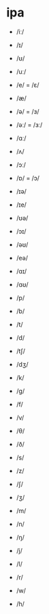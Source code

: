 # ipa

- /iː/
- /ɪ/
- /ʊ/
- /uː/
- /e/ = /ɛ/
- /æ/
- /ə/ = /ɜ/
- /əː/ = /ɜː/
- /ɑː/
- /ʌ/
- /ɔː/
- /ɒ/ = /ɔ/

- /ɪə/
- /ɪe/
- /ʊə/
- /ɔɪ/
- /əʊ/
- /eə/
- /ɑɪ/
- /ɑʊ/

- /p/
- /b/
- /t/
- /d/
- /tʃ/
- /dʒ/
- /k/
- /ɡ/

- /f/
- /v/
- /θ/
- /ð/
- /s/
- /z/
- /ʃ/
- /ʒ/

- /m/
- /n/
- /ŋ/
- /j/
- /l/
- /r/
- /w/
- /h/